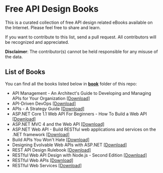 # Free API Design Books

This is a curated collection of free API design related eBooks available on the Internet. Please feel free to share and learn.

If you want to contribute to this list, send a pull request. All contributors will be recognized and appreciated.

**Disclaimer**: The contributor(s) cannot be held responsible for any misuse of the data.

## List of Books

You can find all the books listed below in [**book**](/book) folder of this repo:

* API Management - An Architect's Guide to Developing and Managing APIs for Your Organization [[Download]](/book/API%20Management%20-%20An%20Architect%27s%20Guide%20to%20Developing%20and%20Managing%20APIs%20for%20Your%20Organization.pdf)
* API-Driven DevOps [[Download]](/book/API-Driven%20DevOps.epub)
* APIs - A Strategy Guide [[Download]](/book/APIs%20-%20A%20Strategy%20Guide.pdf)
* ASP.NET Core 1.1 Web API For Beginners - How To Build a Web API [[Download]](/book/ASP.NET%20Core%201.1%20Web%20API%20For%20Beginners%20-%20How%20To%20Build%20a%20Web%20API.pdf)
* ASP.NET MVC 4 and the Web API [[Download]](/book/ASP.NET%20MVC%204%20and%20the%20Web%20API.pdf)
* ASP.NET Web API - Build RESTful web applications and services on the .NET framework [[Download]](/book/ASP.NET%20Web%20API%20-%20Build%20RESTful%20web%20applications%20and%20services%20on%20the%20.NET%20framework.pdf)
* Build APIs You Won't Hate [[Download]](/book/Build%20APIs%20You%20Won%27t%20Hate.pdf)
* Designing Evolvable Web APIs with ASP.NET [[Download]](/book/Designing%20Evolvable%20Web%20APIs%20with%20ASP.NET.pdf)
* REST API Design Rulebook [[Download]](/book/REST%20API%20Design%20Rulebook.pdf)
* RESTful Web API Design with Node.js - Second Edition [[Download]](/book/RESTful%20Web%20API%20Design%20with%20Node.js%20-%20Second%20Edition.pdf)
* RESTful Web APIs [[Download]](/book/RESTful%20Web%20APIs.pdf)
* RESTful Web Services [[Download]](/book/RESTful%20Web%20Services.pdf)

